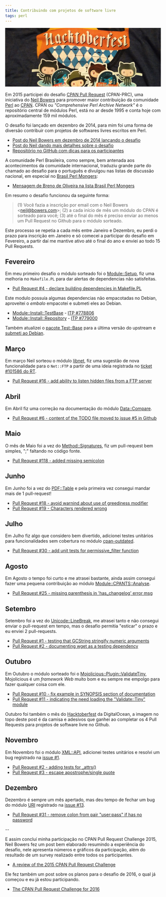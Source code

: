 ```yaml
---
title: Contribuindo com projetos de software livre
tags: perl
---
```


![Camisa Hacktoberfest 2015](/files/hacktoberfest-2015.jpg)

Em 2015 participei do desafio [CPAN Pull Request][cpan-prc] (CPAN-PRC), uma
iniciativa do [Neil Bowers][neil] para promover maior contribuição da
comunidade [Perl][perl] ao [CPAN][cpan]. CPAN ou _"Comprehensive Perl Archive
Network"_ é o repositório central de módulos Perl, está no ar desde 1995 e
conta hoje com aproximadamente 159 mil módulos.

O desafio foi lançado em dezembro de 2014, para mim foi uma forma de diversão
contribuir com projetos de softwares livres escritos em Perl.

* [Post do Neil Bowers em dezembro de 2014 lançando o desafio][take-the-2015]
* [Post do Neil dando mais detalhes sobre o desafio][more-details]
* [Repositório no GitHub com dicas para os participantes][github-cpan-prc]

A comunidade Perl Brasileira, como sempre, bem antenada aos acontecimentos da
comunidade internacional, traduziu grande parte do chamado ao desafio para o
português e divulgou nas listas de discussão nacional, em especial no [Brasil
Perl Mongers][brasil-pm]:

* [Mensagem de Breno de Oliveira na lista Brasil Perl Mongers][brasil-pm-cpan-prc]

Em resumo o desafio funcionou da seguinte forma:

> (1) Você fazia a inscrição por email com o Neil Bowers
> &lt;neil@bowers.com&gt;; (2) a cada início de mês um módulo do CPAN é
> sorteado para você; (3) até o final do mês é preciso enviar ao menos um Pull
> Request no Github para o módulo sorteado.

Este processo se repetia a cada mês entre Janeiro e Dezembro, eu perdi o prazo
para inscrição em Janeiro e só comecei a participar do desafio em Fevereiro, a partir
daí me mantive ativo até o final do ano e enviei ao todo 15 Pull Requests.

## Fevereiro

Em meu primeiro desafio o módulo sorteado foi o [Module::Setup][module-setup],
fiz uma melhoria no `Makefile.PL` para dar alertas de dependencias não
satisfeitas.

* [Pull Request #4 - declare building dependencies in Makefile.PL][module-setup-pull-4]

Este modulo possuía algumas dependencias não empacotadas no Debian, aproveitei
o _embalo_ empacotei e submeti eles ao Debian.

* [Module::Install::TestBase][module-install-testbase] - [ITP #778806][itp-778806]
* [Module::Install::Repository][module-install-repository] - [ITP #779000][itp-779000]

Também atualizei o [pacote Test::Base][libtest-base-perl] para a última versão do upstream e [submeti
ao Debian][tracker-680993].

[module-install-testbase]: http://metacpan.org/pod/Module::Install::TestBase
[module-install-repository]: http://metacpan.org/pod/Module::Install::Repository
[itp-778806]: http://bugs.debian.org/cgi-bin/bugreport.cgi?bug=778806
[itp-779000]: http://bugs.debian.org/cgi-bin/bugreport.cgi?bug=779000
[libtest-base-perl]: http://packages.debian.org/sid/libtest-base-perl
[tracker-680993]: http://tracker.debian.org/news/680993

## Março

Em março Neil sorteou o módulo [libnet][libnet], fiz uma sugestão de nova
funcionalidade para o `Net::FTP` a partir de uma ideia registrada no [ticket
#101586 do RT][cpan-rt-101586].

* [Pull Request #16 - add ability to listen hidden files from a FTP server][libnet-pull-16]

## Abril

Em Abril fiz uma correção na documentação do módulo [Data::Compare][data-compare].

* [Pull Request #6 - content of the TODO file moved to issue #5 in Github][data-compare-pull-6]

## Maio

O mês de Maio foi a vez do [Method::Signatures][method-signatures], fiz um
pull-request bem simples, ";" faltando no código fonte.

* [Pull Request #118 - added missing semicolon][method-signatures-pull-118]

## Junho

Em Junho foi a vez do [PDF::Table][pdf-table] e pela primeira vez consegui
mandar mais de 1 pull-request!

* [Pull Request #18 - avoid warnind about use of greediness modifier][pdf-table-pull-18]
* [Pull Request #19 - Characters rendered wrong][pdf-table-pull-19]

## Julho

Em Julho fiz algo que considero bem divertido, adicionei testes unitários para
funcionalidades sem cobertura no módulo [cpan-outdated][cpan-outdated].

* [Pull Request #30 - add unit tests for permissive_filter function][cpan-outdated-pull-30]

## Agosto

Em Agosto o tempo foi curto e me atrasei bastante, ainda assim consegui fazer
uma pequena contribuição ao módulo
[Module::CPANTS::Analyse][module-cpants-analyse].

* [Pull Request #25 - missing parenthesis in 'has_changelog' error msg][module-cpants-analyse-pull-25]

## Setembro

Setembro foi a vez do [Unicode::LineBreak][unicode-linebreak], me atrasei tanto
e não consegui enviar o pull-request em tempo, mas o desafio permitia
"esticar" o prazo e eu enviei 2 pull-requests.

* [Pull Request #1 - testing that GCString stringify numeric arguments][unicode-linebreak-pull-1]
* [Pull Request #2 - documenting wget as a testing dependency][unicode-linebreak-pull-2]

## Outubro

Em Outubro o módulo sorteado foi o
[Mojolicious::Plugin::ValidateTiny][mojolicious-plugin-validatetiny],
Mojolicious é um _framework Web_ muito bom e eu sempre me empolgo para fazer
qualquer coisa com ele.

* [Pull Request #10 - fix example in SYNOPSIS section of documentation][mojolicious-plugin-validatetiny-pull-10]
* [Pull Request #11 - indicating the need loading the "Validate::Tiny" module][mojolicious-plugin-validatetiny-pull-11]

Outubro foi também o mês do [Hacktoberfest][hacktoberfest] da DigitalOcean, a
imagem no topo deste post é da camisa e adesivos que ganhei ao completar os 4
Pull Requests para projetos de software livre no Github.

## Novembro

Em Novembro foi o módulo [XML::API][xml-api], adicionei testes unitários e
resolvi um bug registrado na [issue #1][xml-api-issue-1].

* [Pull Request #2 - adding tests for _attrs()][xml-api-pull-2]
* [Pull Request #3 - escape apostrophe/single quote][xml-api-pull-3]

## Dezembro

Dezembro é sempre um mês apertado, mas deu tempo de fechar um bug do módulo
[URI][uri] registrado na [issue #13][uri-issue-13].

* [Pull Request #31 - remove colon from pair "user:pass" if has no password][uri-pull-31]

--

E assim concluí minha participação no CPAN Pull Request Challenge 2015, Neil
Bowers fez um post bem elaborado resumindo a experiência do desafio, nele
apresenta números e gráficos da participação, além do resultado de um survey
realizado entre todos os participantes.

* [A review of the 2015 CPAN Pull Request Challenge][cpan-prc-2015-review]

Ele fez também um post sobre os planos para o desafio de 2016, o qual já
começou e eu já estou participando.

* [The CPAN Pull Request Challenge for 2016][cpan-prc-2016]


[cpan-prc]: http://cpan-prc.org
[cpan]: http://cpan.org
[neil]: http://neilb.org
[take-the-2015]: http://blogs.perl.org/users/neilb/2014/12/take-the-2015-cpan-pull-request-challenge.html
[more-details]: http://blogs.perl.org/users/neilb/2015/01/more-details-on-the-cpan-pull-request-challenge.html
[github-cpan-prc]: http://github.com/CPAN-PRC/resources
[brasil-pm]: http://brasil.pm.org
[brasil-pm-cpan-prc]: http://mail.pm.org/pipermail/brasil-pm/2014q4/000356.html
[metacpan]: http://metacpan.org
[module-setup]: http://metacpan.org/pod/Module::Setup
[module-setup-pull-4]: http://github.com/yappo/p5-Module-Setup/pull/4
[libnet]: http://metacpan.org/release/libnet
[libnet-pull-16]: http://github.com/steve-m-hay/perl-libnet/pull/16
[cpan-rt-101586]: http://rt.cpan.org/Public/Bug/Display.html?id=101586
[data-compare]: http://metacpan.org/pod/Data::Compare
[data-compare-pull-6]: http://github.com/DrHyde/perl-modules-Data-Compare/pull/6
[method-signatures]: http://metacpan.org/pod/Method::Signatures
[method-signatures-pull-118]: http://github.com/evalEmpire/method-signatures/pull/118
[pdf-table]: http://metacpan.org/pod/PDF::Table
[pdf-table-pull-18]: http://github.com/kamenov/PDF-Table/pull/18
[pdf-table-pull-19]: http://github.com/kamenov/PDF-Table/pull/19
[cpan-outdated]: http://metacpan.org/pod/cpan-outdated
[cpan-outdated-pull-30]: http://github.com/tokuhirom/cpan-outdated/pull/30
[module-cpants-analyse]: http://metacpan.org/pod/Module::CPANTS::Analyse
[module-cpants-analyse-pull-25]: http://github.com/cpants/Module-CPANTS-Analyse/pull/25
[unicode-linebreak]: http://metacpan.org/pod/Unicode::LineBreak
[unicode-linebreak-pull-1]: http://github.com/hatukanezumi/Unicode-LineBreak/pull/1
[unicode-linebreak-pull-2]: http://github.com/hatukanezumi/Unicode-LineBreak/pull/2
[hacktoberfest]: http://hacktoberfest.digitalocean.com
[mojolicious-plugin-validatetiny]: http://metacpan.org/pod/Mojolicious::Plugin::ValidateTiny
[mojolicious-plugin-validatetiny-pull-10]: http://github.com/koorchik/Mojolicious-Plugin-ValidateTiny/pull/10
[mojolicious-plugin-validatetiny-pull-11]: http://github.com/koorchik/Mojolicious-Plugin-ValidateTiny/pull/11
[xml-api]: http://metacpan.org/pod/XML::API
[xml-api-pull-2]: http://github.com/mlawren/xml-api/pull/2
[xml-api-pull-3]: http://github.com/mlawren/xml-api/pull/3
[xml-api-issue-1]: http://github.com/mlawren/xml-api/issues/1
[uri]: http://metacpan.org/pod/URI
[uri-pull-31]: http://github.com/libwww-perl/uri/pull/31
[uri-issue-13]: http://github.com/libwww-perl/uri/issues/13
[perl]: http://perl.org
[cpan-prc-2015-review]: http://neilb.org/2016/01/05/cpan-prc-2015-review.html
[cpan-prc-2016]: http://neilb.org/2015/12/30/cpan-prc-2016.html
